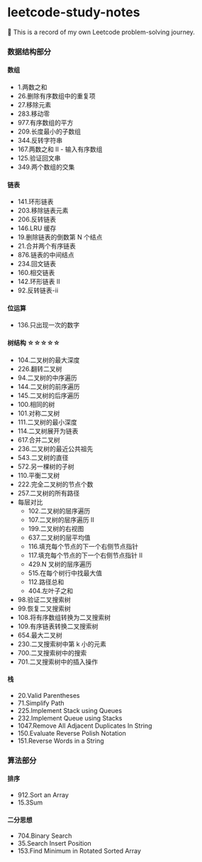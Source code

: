 # leetcode-study-notes

🐘 This is a record of my own Leetcode problem-solving journey.

### 数据结构部分

#### 数组

- 1.两数之和
- 26.删除有序数组中的重复项
- 27.移除元素
- 283.移动零
- 977.有序数组的平方
- 209.长度最小的子数组
- 344.反转字符串
- 167.两数之和 II - 输入有序数组
- 125.验证回文串
- 349.两个数组的交集

#### 链表

- 141.环形链表
- 203.移除链表元素
- 206.反转链表
- 146.LRU 缓存
- 19.删除链表的倒数第 N 个结点
- 21.合并两个有序链表
- 876.链表的中间结点
- 234.回文链表
- 160.相交链表
- 142.环形链表 II
- 92.反转链表-ii

#### 位运算

- 136.只出现一次的数字

#### 树结构 ☆☆☆☆☆

- 104.二叉树的最大深度
- 226.翻转二叉树
- 94.二叉树的中序遍历
- 144.二叉树的前序遍历
- 145.二叉树的后序遍历
- 100.相同的树
- 101.对称二叉树
- 111.二叉树的最小深度
- 114.二叉树展开为链表
- 617.合并二叉树
- 236.二叉树的最近公共祖先
- 543.二叉树的直径
- 572.另一棵树的子树
- 110.平衡二叉树
- 222.完全二叉树的节点个数
- 257.二叉树的所有路径
- 每层对比
  - 102.二叉树的层序遍历
  - 107.二叉树的层序遍历 II
  - 199.二叉树的右视图
  - 637.二叉树的层平均值
  - 116.填充每个节点的下一个右侧节点指针
  - 117.填充每个节点的下一个右侧节点指针 II
  - 429.N 叉树的层序遍历
  - 515.在每个树行中找最大值
  - 112.路径总和
  - 404.左叶子之和
- 98.验证二叉搜索树
- 99.恢复二叉搜索树
- 108.将有序数组转换为二叉搜索树
- 109.有序链表转换二叉搜索树
- 654.最大二叉树
- 230.二叉搜索树中第 k 小的元素
- 700.二叉搜索树中的搜索
- 701.二叉搜索树中的插入操作

#### 栈

- 20.Valid Parentheses
- 71.Simplify Path
- 225.Implement Stack using Queues
- 232.Implement Queue using Stacks
- 1047.Remove All Adjacent Duplicates In String
- 150.Evaluate Reverse Polish Notation
- 151.Reverse Words in a String

### 算法部分

#### 排序

- 912.Sort an Array
- 15.3Sum

#### 二分思想

- 704.Binary Search
- 35.Search Insert Position
- 153.Find Minimum in Rotated Sorted Array
